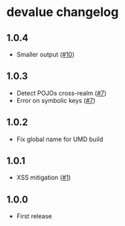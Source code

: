 # devalue changelog

## 1.0.4

* Smaller output ([#10](https://github.com/Rich-Harris/devalue/pull/10))

## 1.0.3

* Detect POJOs cross-realm ([#7](https://github.com/Rich-Harris/devalue/pull/7))
* Error on symbolic keys ([#7](https://github.com/Rich-Harris/devalue/pull/7))

## 1.0.2

* Fix global name for UMD build

## 1.0.1

* XSS mitigation ([#1](https://github.com/Rich-Harris/devalue/issues/1))

## 1.0.0

* First release